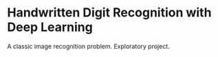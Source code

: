 # Handwritten Digit Recognition with Deep Learning

A classic image recognition problem.  Exploratory project.